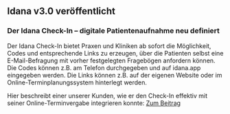 ## Idana v3.0 veröffentlicht

### Der Idana Check-In – digitale Patientenaufnahme neu definiert
Der Idana Check-In bietet Praxen und Kliniken ab sofort die Möglichkeit, Codes und entsprechende Links zu erzeugen, über die Patienten selbst eine E-Mail-Befragung mit vorher festgelegten Fragebögen anfordern können. Die Codes können z.B. am Telefon durchgegeben und auf idana.app eingegeben werden. Die Links können z.B. auf der eigenen Website oder im Online-Terminplanungssystem hinterlegt werden.

Hier beschreibt einer unserer Kunden, wie er den Check-In effektiv mit seiner Online-Terminvergabe integrieren konnte: [Zum Beitrag](https://idana.com/anwender-video-integration-von-idana-in-die-praxissoftware-tomedo-und-der-nutzen-im-umgang-mit-der-corona-pandemie/)
